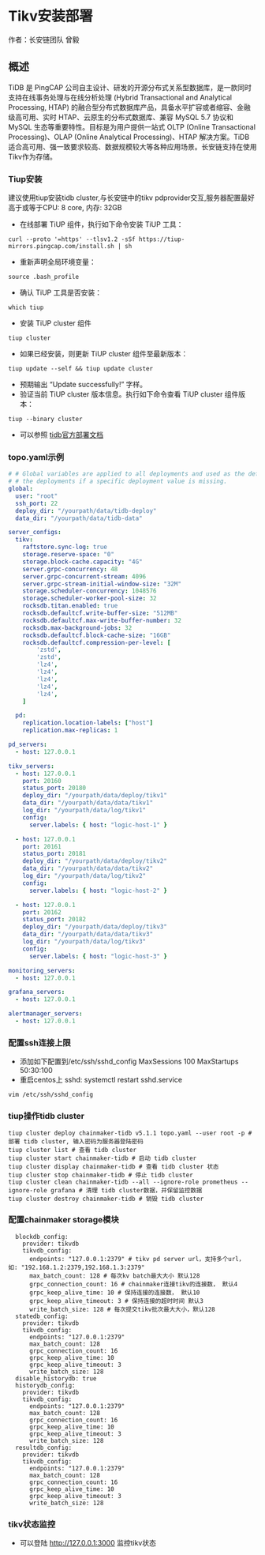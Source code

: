 # Tikv安装部署
作者：长安链团队 曾毅

## 概述
TiDB 是 PingCAP 公司自主设计、研发的开源分布式关系型数据库，是一款同时支持在线事务处理与在线分析处理 (Hybrid Transactional and Analytical Processing, HTAP) 的融合型分布式数据库产品，具备水平扩容或者缩容、金融级高可用、实时 HTAP、云原生的分布式数据库、兼容 MySQL 5.7 协议和 MySQL 生态等重要特性。目标是为用户提供一站式 OLTP (Online Transactional Processing)、OLAP (Online Analytical Processing)、HTAP 解决方案。TiDB 适合高可用、强一致要求较高、数据规模较大等各种应用场景。长安链支持在使用Tikv作为存储。

### Tiup安装
建议使用tiup安装tidb cluster,与长安链中的tikv pdprovider交互,服务器配置最好高于或等于CPU: 8 core, 内存: 32GB

- 在线部署 TiUP 组件，执行如下命令安装 TiUP 工具：


`curl --proto '=https' --tlsv1.2 -sSf https://tiup-mirrors.pingcap.com/install.sh | sh`


- 重新声明全局环境变量：

`source .bash_profile`
- 确认 TiUP 工具是否安装：

`which tiup`
- 安装 TiUP cluster 组件

`tiup cluster`
- 如果已经安装，则更新 TiUP cluster 组件至最新版本：

`tiup update --self && tiup update cluster`
- 预期输出 “Update successfully!” 字样。
- 验证当前 TiUP cluster 版本信息。执行如下命令查看 TiUP cluster 组件版本：

`tiup --binary cluster`

- 可以参照 [tidb官方部署文档](https://docs.pingcap.com/zh/tidb/dev/production-deployment-using-tiup#%E7%AC%AC-2-%E6%AD%A5%E5%9C%A8%E4%B8%AD%E6%8E%A7%E6%9C%BA%E4%B8%8A%E5%AE%89%E8%A3%85-tiup-%E7%BB%84%E4%BB%B6)

### topo.yaml示例

``` yaml
# # Global variables are applied to all deployments and used as the default value of
# # the deployments if a specific deployment value is missing.
global:
  user: "root"
  ssh_port: 22
  deploy_dir: "/yourpath/data/tidb-deploy"
  data_dir: "/yourpath/data/tidb-data"

server_configs:
  tikv:
    raftstore.sync-log: true
    storage.reserve-space: "0"
    storage.block-cache.capacity: "4G"
    server.grpc-concurrency: 48
    server.grpc-concurrent-stream: 4096
    server.grpc-stream-initial-window-size: "32M"
    storage.scheduler-concurrency: 1048576
    storage.scheduler-worker-pool-size: 32
    rocksdb.titan.enabled: true
    rocksdb.defaultcf.write-buffer-size: "512MB"
    rocksdb.defaultcf.max-write-buffer-number: 32
    rocksdb.max-background-jobs: 32
    rocksdb.defaultcf.block-cache-size: "16GB"
    rocksdb.defaultcf.compression-per-level: [
        'zstd',
        'zstd',
        'lz4',
        'lz4',
        'lz4',
        'lz4',
        'lz4',
    ]

  pd:
    replication.location-labels: ["host"]
    replication.max-replicas: 1

pd_servers:
  - host: 127.0.0.1

tikv_servers:
  - host: 127.0.0.1
    port: 20160
    status_port: 20180
    deploy_dir: "/yourpath/data/deploy/tikv1"
    data_dir: "/yourpath/data/data/tikv1"
    log_dir: "/yourpath/data/log/tikv1"
    config:
      server.labels: { host: "logic-host-1" }

  - host: 127.0.0.1
    port: 20161
    status_port: 20181
    deploy_dir: "/yourpath/data/deploy/tikv2"
    data_dir: "/yourpath/data/data/tikv2"
    log_dir: "/yourpath/data/log/tikv2"
    config:
      server.labels: { host: "logic-host-2" }

  - host: 127.0.0.1
    port: 20162
    status_port: 20182
    deploy_dir: "/yourpath/data/deploy/tikv3"
    data_dir: "/yourpath/data/data/tikv3"
    log_dir: "/yourpath/data/log/tikv3"
    config:
      server.labels: { host: "logic-host-3" }

monitoring_servers:
  - host: 127.0.0.1

grafana_servers:
  - host: 127.0.0.1

alertmanager_servers:
  - host: 127.0.0.1

```

### 配置ssh连接上限
- 添加如下配置到/etc/ssh/sshd_config
  MaxSessions 100
  MaxStartups 50:30:100
- 重启centos上 sshd: systemctl restart sshd.service
```
vim /etc/ssh/sshd_config
```

### tiup操作tidb cluster
```
tiup cluster deploy chainmaker-tidb v5.1.1 topo.yaml --user root -p # 部署 tidb cluster, 输入密码为服务器登陆密码
tiup cluster list # 查看 tidb cluster
tiup cluster start chainmaker-tidb # 启动 tidb cluster
tiup cluster display chainmaker-tidb # 查看 tidb cluster 状态
tiup cluster stop chainmaker-tidb # 停止 tidb cluster
tiup cluster clean chainmaker-tidb --all --ignore-role prometheus --ignore-role grafana # 清理 tidb cluster数据，并保留监控数据
tiup cluster destroy chainmaker-tidb # 销毁 tidb cluster
```

### 配置chainmaker storage模块
```
  blockdb_config:
    provider: tikvdb
    tikvdb_config:
      endpoints: "127.0.0.1:2379" # tikv pd server url，支持多个url， 如: "192.168.1.2:2379,192.168.1.3:2379"
      max_batch_count: 128 # 每次kv batch最大大小 默认128
      grpc_connection_count: 16 # chainmaker连接tikv的连接数， 默认4
      grpc_keep_alive_time: 10 # 保持连接的连接数， 默认10
      grpc_keep_alive_timeout: 3 # 保持连接的超时时间 默认3
      write_batch_size: 128 # 每次提交tikv批次最大大小，默认128
  statedb_config:
    provider: tikvdb
    tikvdb_config:
      endpoints: "127.0.0.1:2379"
      max_batch_count: 128
      grpc_connection_count: 16
      grpc_keep_alive_time: 10
      grpc_keep_alive_timeout: 3
      write_batch_size: 128
  disable_historydb: true
  historydb_config:
    provider: tikvdb
    tikvdb_config:
      endpoints: "127.0.0.1:2379"
      max_batch_count: 128
      grpc_connection_count: 16
      grpc_keep_alive_time: 10
      grpc_keep_alive_timeout: 3
      write_batch_size: 128
  resultdb_config:
    provider: tikvdb
    tikvdb_config:
      endpoints: "127.0.0.1:2379"
      max_batch_count: 128
      grpc_connection_count: 16
      grpc_keep_alive_time: 10
      grpc_keep_alive_timeout: 3
      write_batch_size: 128

```

### tikv状态监控
- 可以登陆 http://127.0.0.1:3000 监控tikv状态
